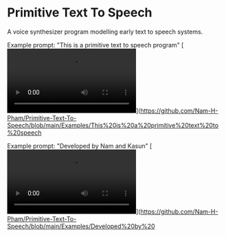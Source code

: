# Primitive Text To Speech
 A voice synthesizer program modelling early text to speech systems.

Example prompt: "This is a primitive text to speech program"
[![Video](https://github.com/Nam-H-Pham/Primitive-Text-To-Speech/blob/main/Examples/This%20is%20a%20primitive%20text%20to%20speech%20program.mov)](https://github.com/Nam-H-Pham/Primitive-Text-To-Speech/blob/main/Examples/This%20is%20a%20primitive%20text%20to%20speech

Example prompt: "Developed by Nam and Kasun"
[![Video](https://github.com/Nam-H-Pham/Primitive-Text-To-Speech/blob/main/Examples/Developed%20by%20Nam%20and%20Kasun.mov)](https://github.com/Nam-H-Pham/Primitive-Text-To-Speech/blob/main/Examples/Developed%20by%20
